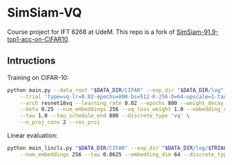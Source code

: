 # SimSiam-VQ

Course project for IFT 6268 at UdeM. This repo is a fork of [SimSiam-91.9-top1-acc-on-CIFAR10](https://github.com/Reza-Safdari/SimSiam-91.9-top1-acc-on-CIFAR10).

## Intructions

Training on CIFAR-10:

```sh
python main.py --data_root "$DATA_DIR/CIFAR" --exp_dir "$DATA_DIR/log" \
    --trial 'type=vq-lr=0.02-epochs=800-bs=512-K-256-D=64-upscale=1-tau=1.0-tau_end=800-vq_weight=1.0-beta=0.25-n_conv=2-fix_lr=False-fix_tau=False-init-res_proj-grad_norm' \
    --arch resnet18vq --learning_rate 0.02 --epochs 800 --weight_decay 5e-4 --momentum 0.9 --batch_size 512 --gpu 0 --eval_freq 5 \
    --beta 0.25 --num_embeddings 256 --vq_loss_weight 1.0 --embedding_dim 64 --upscale_factor 1 \
    --tau 1.0 --tau_schedule_end 800 --discrete_type 'vq' \
    --n_proj_conv 2 --res_proj
```

Linear evaluation:

```sh
python main_lincls.py "$DATA_DIR/CIFAR" --exp_dir "$DATA_DIR/log/$TRIAL_NAME" --arch resnet18 --num_cls 10 --batch_size 256 --lr 30.0 --weight_decay 0.0 --pretrained "$DATA_DIR/log/$TRIAL_NAME/${TRIAL_NAME}_last.pth" \
    --num_embeddings 256 --tau 0.0625 --embedding_dim 64 --discrete_type 'vq'
```
